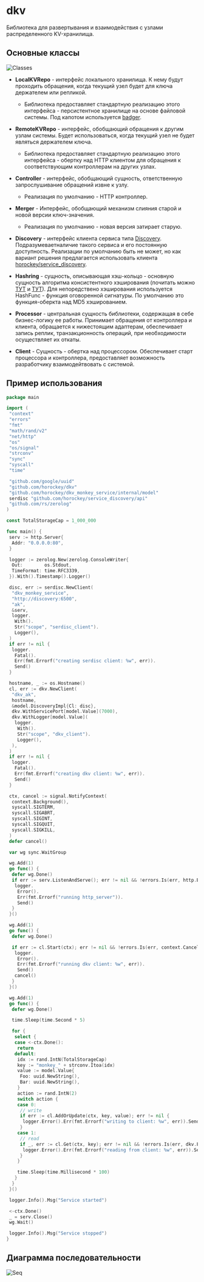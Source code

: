 # dkv

Библиотека для развертывания и взаимодействия с узлами распределенного KV-хранилища.

## Основные классы

![Classes](./docs/classes.png)

* **LocalKVRepo** - интерфейс локального хранилища. К нему будут проходить обращения, когда текущий узел будет для ключа держателем или репликой.

  * Библиотека предоставляет стандартную реализацию этого интерфейса - персистентное хранилище на основе файловой системы. Под капотом используется [badger](https://github.com/hypermodeinc/badger).

* **RemoteKVRepo** - интерфейс, обобщающий обращения к другим узлам системы. Будет использоваться, когда текущий узел не будет являться держателем ключа.

  * Библиотека предоставляет стандартную реализацию этого интерфейса - обертку над HTTP клиентом для обращения к соответствующим контроллерам на других узлах.

* **Controller** - интерфейс, обобщающий сущность, ответственную запрослушивание обращений извне к узлу.

  * Реализация по умолчанию - HTTP контроллер.

* **Merger** - Интерфейс, обобщающий механизм слияния старой и новой версии ключ-значения.

  * Реализация по умолчанию - новая версия затирает старую.

* **Discovery** - интерфейс клиента сервиса типа [Discovery](https://habr.com/ru/articles/487706/). Подразумеваетналичие такого сервиса и его постоянную доступность. Реализации по умолчанию быть не может, но как вариант решения предлагается использовать клиента [horockey/service_discovery](https://github.com/horockey/service_discovery).

* **Hashring** - сущность, описывающая хэш-кольцо - основную сущность алгоритма консистентного хэширования (почитать можно [ТУТ](https://www.toptal.com/big-data/consistent-hashing) и [ТУТ](https://habr.com/ru/companies/mygames/articles/669390/)). Для непоредствено хэширования используется HashFunc - функция оговоренной сигнатуры. По умолчанию это функция-оберкта над MD5 хэшированием.

* **Processor** - центральная сущность библиотеки, содержащая в себе бизнес-логику ее работы. Принимает обращения от контроллера и клиента, обращается к нижестоящим адаптерам, обеспечивает запись реплик, транзакционность операций, при необходимости осуществляет их откаты.

* **Client** - Сущность - обертка над процессором. Обеспечивает старт процессора и контроллера, предоставляет возможность разработчику взаимодейтвовать с системой.

## Пример использования

```go
package main

import (
 "context"
 "errors"
 "fmt"
 "math/rand/v2"
 "net/http"
 "os"
 "os/signal"
 "strconv"
 "sync"
 "syscall"
 "time"

 "github.com/google/uuid"
 "github.com/horockey/dkv"
 "github.com/horockey/dkv_monkey_service/internal/model"
 serdisc "github.com/horockey/service_discovery/api"
 "github.com/rs/zerolog"
)

const TotalStorageCap = 1_000_000

func main() {
 serv := http.Server{
  Addr: "0.0.0.0:80",
 }

 logger := zerolog.New(zerolog.ConsoleWriter{
  Out:        os.Stdout,
  TimeFormat: time.RFC3339,
 }).With().Timestamp().Logger()

 disc, err := serdisc.NewClient(
  "dkv_monkey_service",
  "http://discovery:6500",
  "ak",
  &serv,
  logger.
   With().
   Str("scope", "serdisc_client").
   Logger(),
 )
 if err != nil {
  logger.
   Fatal().
   Err(fmt.Errorf("creating serdisc client: %w", err)).
   Send()
 }

 hostname, _ := os.Hostname()
 cl, err := dkv.NewClient(
  "dkv_ak",
  hostname,
  &model.DiscoveryImpl{Cl: disc},
  dkv.WithServicePort[model.Value](7000),
  dkv.WithLogger[model.Value](
   logger.
    With().
    Str("scope", "dkv_client").
    Logger(),
  ),
 )
 if err != nil {
  logger.
   Fatal().
   Err(fmt.Errorf("creating dkv client: %w", err)).
   Send()
 }

 ctx, cancel := signal.NotifyContext(
  context.Background(),
  syscall.SIGTERM,
  syscall.SIGABRT,
  syscall.SIGINT,
  syscall.SIGQUIT,
  syscall.SIGKILL,
 )
 defer cancel()

 var wg sync.WaitGroup

 wg.Add(1)
 go func() {
  defer wg.Done()
  if err := serv.ListenAndServe(); err != nil && !errors.Is(err, http.ErrServerClosed) {
   logger.
    Error().
    Err(fmt.Errorf("running http_server")).
    Send()
  }
 }()

 wg.Add(1)
 go func() {
  defer wg.Done()

  if err := cl.Start(ctx); err != nil && !errors.Is(err, context.Canceled) {
   logger.
    Error().
    Err(fmt.Errorf("running dkv client: %w", err)).
    Send()
   cancel()
  }
 }()

 wg.Add(1)
 go func() {
  defer wg.Done()

  time.Sleep(time.Second * 5)

  for {
   select {
   case <-ctx.Done():
    return
   default:
    idx := rand.IntN(TotalStorageCap)
    key := "monkey_" + strconv.Itoa(idx)
    value := model.Value{
     Foo: uuid.NewString(),
     Bar: uuid.NewString(),
    }
    action := rand.IntN(2)
    switch action {
    case 0:
     // write
     if err := cl.AddOrUpdate(ctx, key, value); err != nil {
      logger.Error().Err(fmt.Errorf("writing to client: %w", err)).Send()
     }
    case 1:
     // read
     if _, err := cl.Get(ctx, key); err != nil && !errors.Is(err, dkv.ErrKeyNotFoundError{Key: key}) {
      logger.Error().Err(fmt.Errorf("reading from client: %w", err)).Send()
     }
    }

    time.Sleep(time.Millisecond * 100)
   }
  }
 }()

 logger.Info().Msg("Service started")

 <-ctx.Done()
 _ = serv.Close()
 wg.Wait()

 logger.Info().Msg("Service stopped")
}

```

## Диаграмма последовательности

![Seq](./docs/seq.png)
